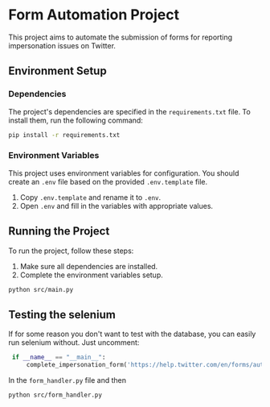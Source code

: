 # Form Automation Project

This project aims to automate the submission of forms for reporting impersonation issues on Twitter.

## Environment Setup

### Dependencies

The project's dependencies are specified in the `requirements.txt` file. To install them, run the following command:

```bash
pip install -r requirements.txt
```

### Environment Variables

This project uses environment variables for configuration. You should create an `.env` file based on the provided `.env.template` file.

1. Copy `.env.template` and rename it to `.env`.
2. Open `.env` and fill in the variables with appropriate values.

## Running the Project

To run the project, follow these steps:

1. Make sure all dependencies are installed.
2. Complete the environment variables setup.

```bash
python src/main.py
```

## Testing the selenium

If for some reason you don't want to test with the database, you can easily run selenium without. Just uncomment:

```python
 if __name__ == "__main__":
     complete_impersonation_form('https://help.twitter.com/en/forms/authenticity/impersonation', 'profile_id', 'company_name', 'path_to_a_pdf')
```

In the `form_handler.py` file and then

```bash
python src/form_handler.py
```
